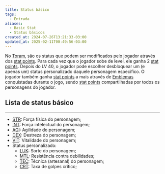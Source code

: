 ```yaml
---
title: Status básico
tags:
  - Entrada
aliases:
  - Basic Stat
  - Status básicos
created_at: 2024-07-26T13:21:33-03:00
updated_at: 2025-02-11T00:49:56-03:00
---
```


No [Toram](content/notas/2024/07/26/entrada/Toram.md), são os status que podem ser modificados pelo jogador através dos [stat points](../../09/entrada/Toram_stat_points.md). Para cada vez que o jogador sobe de level, ele ganha 2 [stat points](../../09/entrada/Toram_stat_points.md). Depois do LV 40, o jogador pode escolher desbloquear um (e apenas um) status personalizado daquele personagem especifico. O jogador também ganha [stat points](../../09/entrada/Toram_stat_points.md) a mais através de [Emblemas](../../09/entrada/Toram_emblemas.md) conquistadas durante o jogo, sendo [stat points](../../09/entrada/Toram_stat_points.md) compartilhadas por todos os personagens do jogador.

## Lista de status básico
---
- [STR](Toram_STR.md): Força física do personagem;
- [INT](Toram_INT.md): Força intelectual do personagem;
- [AGI](../../09/entrada/Toram_AGI.md): Agilidade do personagem; 
- [DEX](../../09/entrada/Toram_DEX.md): Destreza do personagem; 
- [VIT](../../09/entrada/Toram_VIT.md): Vitalidade do personagem;
- Status personalizado:
	- [LUK](../../09/entrada/Toram_LUK.md): Sorte do personagem;
	- [MTL](../../09/entrada/Toram_MTL.md): Resistência contra debilidades;
	- [TEC](../../09/entrada/Toram_TEC.md): Técnica (artesanal) do personagem;
	- [CRT](../../09/entrada/Toram_CRT.md): Taxa de golpes crítico;